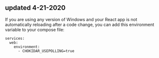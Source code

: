 ## updated 4-21-2020

If you are using any version of Windows and your React app is not automatically reloading after a code change, you can add this environment variable to your compose file:

    services:
      web:
        environment:
          - CHOKIDAR_USEPOLLING=true
